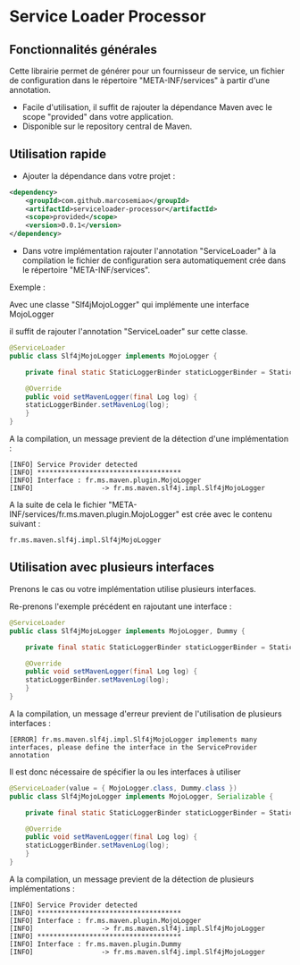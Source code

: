 # Service Loader Processor

## Fonctionnalités générales
Cette librairie permet de générer pour un fournisseur de service, un fichier de configuration dans le répertoire "META-INF/services" à partir d'une annotation.

- Facile d'utilisation, il suffit de rajouter la dépendance Maven avec le scope "provided" dans votre application.
- Disponible sur le repository central de Maven.


## Utilisation rapide

- Ajouter la dépendance dans votre projet :

````xml
<dependency>
	<groupId>com.github.marcosemiao</groupId>
	<artifactId>serviceloader-processor</artifactId>
    <scope>provided</scope>
    <version>0.0.1</version>
</dependency>
````

- Dans votre implémentation rajouter l'annotation "ServiceLoader" à la compilation le fichier de configuration sera automatiquement crée dans le répertoire "META-INF/services".

Exemple :

Avec une classe "Slf4jMojoLogger" qui implémente une interface MojoLogger

il suffit de rajouter l'annotation "ServiceLoader" sur cette classe.
````java
@ServiceLoader
public class Slf4jMojoLogger implements MojoLogger {

    private final static StaticLoggerBinder staticLoggerBinder = StaticLoggerBinder.getSingleton();

    @Override
    public void setMavenLogger(final Log log) {
	staticLoggerBinder.setMavenLog(log);
    }
}
````

A la compilation, un message previent de la détection d'une implémentation :
````
[INFO] Service Provider detected
[INFO] ************************************
[INFO] Interface : fr.ms.maven.plugin.MojoLogger
[INFO]                 -> fr.ms.maven.slf4j.impl.Slf4jMojoLogger
````

A la suite de cela le fichier "META-INF/services/fr.ms.maven.plugin.MojoLogger" est crée avec le contenu suivant :
````
fr.ms.maven.slf4j.impl.Slf4jMojoLogger
````

## Utilisation avec plusieurs interfaces

Prenons le cas ou votre implémentation utilise plusieurs interfaces.

Re-prenons l'exemple précédent en rajoutant une interface :

````java
@ServiceLoader
public class Slf4jMojoLogger implements MojoLogger, Dummy {

    private final static StaticLoggerBinder staticLoggerBinder = StaticLoggerBinder.getSingleton();

    @Override
    public void setMavenLogger(final Log log) {
	staticLoggerBinder.setMavenLog(log);
    }
}
````

A la compilation, un message d'erreur previent de l'utilisation de plusieurs interfaces :
````
[ERROR] fr.ms.maven.slf4j.impl.Slf4jMojoLogger implements many interfaces, please define the interface in the ServiceProvider annotation
````

Il est donc nécessaire de spécifier la ou les interfaces à utiliser 

````java
@ServiceLoader(value = { MojoLogger.class, Dummy.class })
public class Slf4jMojoLogger implements MojoLogger, Serializable {

    private final static StaticLoggerBinder staticLoggerBinder = StaticLoggerBinder.getSingleton();

    @Override
    public void setMavenLogger(final Log log) {
	staticLoggerBinder.setMavenLog(log);
    }
}
````

A la compilation, un message previent de la détection de plusieurs implémentations :
````
[INFO] Service Provider detected
[INFO] ************************************
[INFO] Interface : fr.ms.maven.plugin.MojoLogger
[INFO]                 -> fr.ms.maven.slf4j.impl.Slf4jMojoLogger
[INFO] ************************************
[INFO] Interface : fr.ms.maven.plugin.Dummy
[INFO]                 -> fr.ms.maven.slf4j.impl.Slf4jMojoLogger
````
